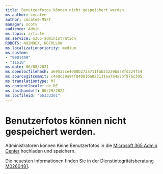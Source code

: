 ```yaml
---
title: Benutzerfotos können nicht gespeichert werden.
ms.author: cmcatee
author: cmcatee-MSFT
manager: scotv
audience: Admin
ms.topic: article
ms.service: o365-administration
ROBOTS: NOINDEX, NOFOLLOW
ms.localizationpriority: medium
ms.custom:
- "9001499"
- "11618"
ms.date: 06/08/2021
ms.openlocfilehash: a69532ce4088b273a711fab252a9bd38fd324f54
ms.sourcegitcommit: c4e8c29a94f840816a023131ea7b4a2bf876c305
ms.translationtype: MT
ms.contentlocale: de-DE
ms.lasthandoff: 06/29/2022
ms.locfileid: "66333201"
---
```

# <a name="unable-to-save-user-photos"></a>Benutzerfotos können nicht gespeichert werden.

Administratoren können Keine Benutzerfotos in die [Microsoft 365 Admin Center](https://admin.microsoft.com/Adminportal/Home?ref=Settings/Services) hochladen und speichern.

Die neuesten Informationen finden Sie in der Dienstintegritätsberatung [M0260481](https://admin.microsoft.com/Adminportal/Home?source=applauncher#/servicehealth/advisories/:/alerts/MO260481).
